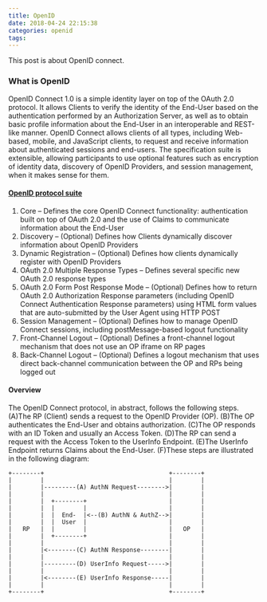 ```yaml
---
title: OpenID
date: 2018-04-24 22:15:38
categories: openid 
tags:
---
```

This post is about OpenID connect.
<!-- more -->
### What is OpenID
OpenID Connect 1.0 is a simple identity layer on top of the OAuth 2.0 protocol. It allows Clients to verify the identity of the End-User based on the authentication performed by an Authorization Server, as well as to obtain basic profile information about the End-User in an interoperable and REST-like manner.
OpenID Connect allows clients of all types, including Web-based, mobile, and JavaScript clients, to request and receive information about authenticated sessions and end-users. The specification suite is extensible, allowing participants to use optional features such as encryption of identity data, discovery of OpenID Providers, and session management, when it makes sense for them.

#### [OpenID protocol suite](http://openid.net/connect/)
1. Core – Defines the core OpenID Connect functionality: authentication built on top of OAuth 2.0 and the use of Claims to communicate information about the End-User
2. Discovery – (Optional) Defines how Clients dynamically discover information about OpenID Providers
3. Dynamic Registration – (Optional) Defines how clients dynamically register with OpenID Providers
4. OAuth 2.0 Multiple Response Types – Defines several specific new OAuth 2.0 response types
5. OAuth 2.0 Form Post Response Mode – (Optional) Defines how to return OAuth 2.0 Authorization Response parameters (including OpenID Connect Authentication Response parameters) using HTML form values that are auto-submitted by the User Agent using HTTP POST
6. Session Management – (Optional) Defines how to manage OpenID Connect sessions, including postMessage-based logout functionality
7. Front-Channel Logout – (Optional) Defines a front-channel logout mechanism that does not use an OP iframe on RP pages
8. Back-Channel Logout – (Optional) Defines a logout mechanism that uses direct back-channel communication between the OP and RPs being logged out

#### Overview
The OpenID Connect protocol, in abstract, follows the following steps.
(A)The RP (Client) sends a request to the OpenID Provider (OP).
(B)The OP authenticates the End-User and obtains authorization.
(C)The OP responds with an ID Token and usually an Access Token.
(D)The RP can send a request with the Access Token to the UserInfo Endpoint.
(E)The UserInfo Endpoint returns Claims about the End-User.
(F)These steps are illustrated in the following diagram:
```
+--------+                                   +--------+
|        |                                   |        |
|        |---------(A) AuthN Request-------->|        |
|        |                                   |        |
|        |  +--------+                       |        |
|        |  |        |                       |        |
|        |  |  End-  |<--(B) AuthN & AuthZ-->|        |
|        |  |  User  |                       |        |
|   RP   |  |        |                       |   OP   |
|        |  +--------+                       |        |
|        |                                   |        |
|        |<--------(C) AuthN Response--------|        |
|        |                                   |        |
|        |---------(D) UserInfo Request----->|        |
|        |                                   |        |
|        |<--------(E) UserInfo Response-----|        |
|        |                                   |        |
+--------+                                   +--------+
```
